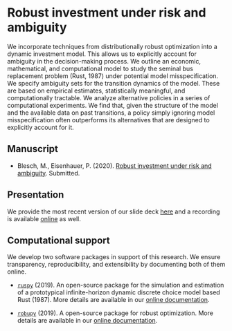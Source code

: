 # Robust investment under risk and ambiguity

We incorporate techniques from distributionally robust optimization into a dynamic investment model. This allows us to explicitly account for ambiguity in the decision-making process. We outline an economic, mathematical, and computational model to study the seminal bus replacement problem (Rust, 1987) under potential model misspecification. We specify ambiguity sets for the transition dynamics of the model. These are based on empirical estimates, statistically meaningful, and computationally tractable. We analyze alternative policies in a series of computational experiments. We find that, given the structure of the model and the available data on past transitions, a policy simply ignoring model misspecification often outperforms its alternatives that are designed to explicitly account for it.

## Manuscript

* Blesch, M., Eisenhauer, P. (2020). [Robust investment under risk and ambiguity](https://github.com/robustzurcher/promotion/raw/master/Blesch%26Eisenhauer_2020_manuscript.pdf). Submitted.

## Presentation

We provide the most recent version of our slide deck [here](https://github.com/robustzurcher/promotion/raw/master/Blesch%26Eisenhauer_2020_slides.pdf) and a recording is available [online](https://vimeo.com/nuvolos/review/405110545/111a183a04?sort=lastUserActionEventDate&direction=desc) as well.  

## Computational support

We develop two software packages in support of this research. We ensure transparency, reproducibility, and extensibility by documenting both of them online.

* [`ruspy`](https://github.com/OpenSourceEconomics/ruspy) (2019). An open-source package for the simulation and estimation of a prototypical infinite-horizon dynamic discrete choice model based Rust (1987). More details are available in our [online documentation](https://ruspy.readthedocs.io/en/latest/#).

* [`robupy`](https://github.com/OpenSourceEconomics/robupy) (2019). A open-source package for robust optimization. More details are available in our [online documentation](https://robupy.readthedocs.io/en/latest/#).
